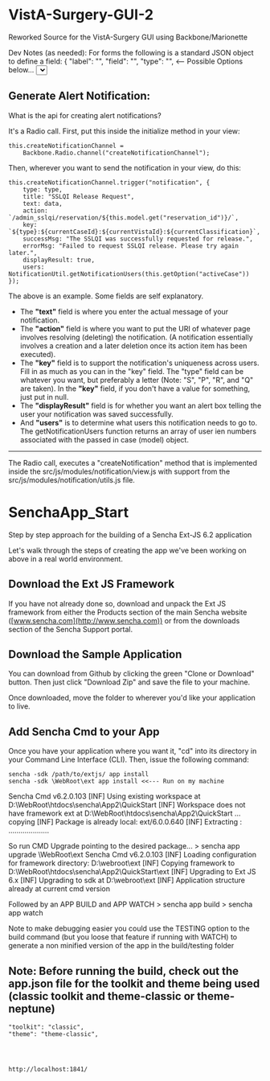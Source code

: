 # VistA-Surgery-GUI-2
Reworked Source for the VistA-Surgery GUI using Backbone/Marionette


Dev Notes (as needed):
For forms the following is a standard JSON object to define a field:
    {
        "label": "<some text>",
        "field": "<fieldname from model>",
        "type": "", <-- Possible Options below...
        <select>
        <text>
        <text-area>
        <date>
        <time>
        <date-time>
        <read-only>
        <yes-no>,
        "selSrc": <if select>,
        "width": 6 <-- # of columns if left out defaults to 6 of 12 cols
    }
Definition of the fields for a form is in `src/js/components/form/view.js`

## Generate Alert Notification:
What is the api for creating alert notifications?

It's a Radio call.
First, put this inside the initialize method in your view:

    this.createNotificationChannel = 
        Backbone.Radio.channel("createNotificationChannel");    

Then, wherever you want to send the notification in your view, do this:

    this.createNotificationChannel.trigger("notification", {
        type: type,
        title: "SSLQI Release Request",
        text: data,
        action: `/admin_sslqi/reservation/${this.model.get("reservation_id")}/`,
        key: `${type}:${currentCaseId}:${currentVistaId}:${currentClassification}`,
        successMsg: "The SSLQI was successfully requested for release.",
        errorMsg: "Failed to request SSLQI release. Please try again later.",
        displayResult: true,
        users: NotificationUtil.getNotificationUsers(this.getOption("activeCase"))
    });

The above is an example.
Some fields are self explanatory.
*   The **"text"** field is where you enter the actual message of your
    notification.
*   The **"action"** field is where you want to put the URI of whatever page
    involves resolving (deleting) the notification. (A notification essentially involves a creation and a later deletion once its action item has been executed).
*   The **"key"** field is to support the notification's uniqueness across 
    users.
    Fill in as much as you can in the "key" field. The "type" field can be whatever you want, but preferably a letter (Note: "S", "P", "R", and "Q" are taken).
    In the **"key"** field, if you don't have a value for something, just put in null.
*   The **"displayResult"** field is for whether you want an alert box telling
    the user your notification was saved successfully.
*   And **"users"** is to determine what users this notification needs to go
    to. The getNotificationUsers function returns an array of user ien numbers associated with the passed in case (model) object.

---------------------
The Radio call, executes a "createNotification" method that is implemented inside the src/js/modules/notification/view.js with support from the src/js/modules/notification/utils.js file.




# SenchaApp_Start
Step by step approach for the building of a Sencha Ext-JS 6.2 application

Let's walk through the steps of creating the app we've been working on above in
a real world environment.

## Download the Ext JS Framework

If you have not already done so, download and unpack the Ext JS framework from
either the Products section of the main Sencha website
([www.sencha.com](http://www.sencha.com)) or from the downloads section of the
Sencha Support portal.

## Download the Sample Application

You can download from Github by clicking the green "Clone or Download" button. Then
just click "Download Zip" and save the file to your machine.

Once downloaded, move the folder to wherever you'd like your application to live.

## Add Sencha Cmd to your App

Once you have your application where you want it, "cd" into its directory in your
Command Line Interface (CLI). Then, issue the following command:

    sencha -sdk /path/to/extjs/ app install
    sencha -sdk \WebRoot\ext app install <<--- Run on my machine

Sencha Cmd v6.2.0.103
[INF] Using existing workspace at D:\WebRoot\htdocs\sencha\App2\QuickStart
[INF] Workspace does not have framework ext at D:\WebRoot\htdocs\sencha\App2\QuickStart ... copying
[INF] Package is already local: ext/6.0.0.640
[INF] Extracting  : ....................



So run CMD Upgrade pointing to the desired package...
\> sencha app upgrade \WebRoot\ext
Sencha Cmd v6.2.0.103
[INF] Loading configuration for framework directory: D:\webroot\ext
[INF] Copying framework to D:\WebRoot\htdocs\sencha\App2\QuickStart\ext
[INF] Upgrading to Ext JS 6.x
[INF] Upgrading to sdk at D:\webroot\ext
[INF] Application structure already at current cmd version

Followed by an APP BUILD and APP WATCH
\> sencha app build
\> sencha app watch

Note to make debugging easier you could use the TESTING option to the build command (but you loose that feature if running with WATCH) to generate a non minified version of the app in the build/testing folder

## Note: Before running the build, check out the app.json file for the toolkit and theme being used (classic toolkit and theme-classic or theme-neptune)
    "toolkit": "classic",
    "theme": "theme-classic",




    http://localhost:1841/
    
    
    
    
    
